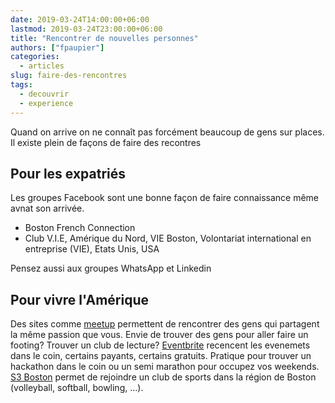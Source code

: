 ```yaml
---
date: 2019-03-24T14:00:00+06:00
lastmod: 2019-03-24T23:00:00+06:00
title: "Rencontrer de nouvelles personnes"
authors: ["fpaupier"]
categories:
  - articles
slug: faire-des-rencontres
tags:
  - decouvrir
  - experience
---
```

Quand on arrive on ne connaît pas forcément beaucoup de gens sur places.
Il existe plein de façons de faire des recontres

## Pour les expatriés
Les groupes Facebook sont une bonne façon de faire connaissance même avnat son arrivée. 

- Boston French Connection
- Club V.I.E, Amérique du Nord, VIE Boston, Volontariat international en entreprise (VIE), Etats Unis, USA

Pensez aussi aux groupes WhatsApp et Linkedin

## Pour vivre l'Amérique

Des sites comme [meetup](https://www.meetup.com/fr-FR/) permettent de rencontrer des gens qui partagent la même passion que vous. Envie de trouver des gens pour aller faire un footing? Trouver un club de lecture? [Eventbrite](https://www.eventbrite.com/) recencent les evenemets dans le coin, certains payants, certains gratuits. Pratique pour trouver un hackathon dans le coin ou un semi marathon pour occupez vos weekends. [S3 Boston](https://www.s3boston.com/) permet de rejoindre un club de sports dans la région de Boston (volleyball, softball, bowling, ...).

 